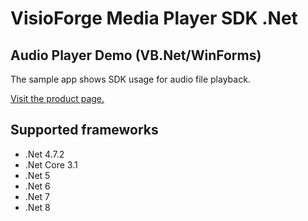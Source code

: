 ﻿# VisioForge Media Player SDK .Net

## Audio Player Demo (VB.Net/WinForms)

The sample app shows SDK usage for audio file playback.

[Visit the product page.](https://www.visioforge.com/media-player-sdk-net)

## Supported frameworks

* .Net 4.7.2
* .Net Core 3.1
* .Net 5
* .Net 6
* .Net 7
* .Net 8
